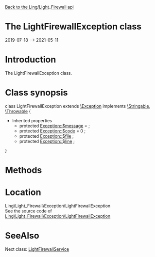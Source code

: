 [Back to the Ling/Light_Firewall api](https://github.com/lingtalfi/Light_Firewall/blob/master/doc/api/Ling/Light_Firewall.md)



The LightFirewallException class
================
2019-07-18 --> 2021-05-11






Introduction
============

The LightFirewallException class.



Class synopsis
==============


class <span class="pl-k">LightFirewallException</span> extends [\Exception](http://php.net/manual/en/class.exception.php) implements [\Stringable](https://wiki.php.net/rfc/stringable), [\Throwable](http://php.net/manual/en/class.throwable.php) {

- Inherited properties
    - protected  [Exception::$message](#property-message) =  ;
    - protected  [Exception::$code](#property-code) = 0 ;
    - protected  [Exception::$file](#property-file) ;
    - protected  [Exception::$line](#property-line) ;

}






Methods
==============






Location
=============
Ling\Light_Firewall\Exception\LightFirewallException<br>
See the source code of [Ling\Light_Firewall\Exception\LightFirewallException](https://github.com/lingtalfi/Light_Firewall/blob/master/Exception/LightFirewallException.php)



SeeAlso
==============
Next class: [LightFirewallService](https://github.com/lingtalfi/Light_Firewall/blob/master/doc/api/Ling/Light_Firewall/LightFirewallService.md)<br>
